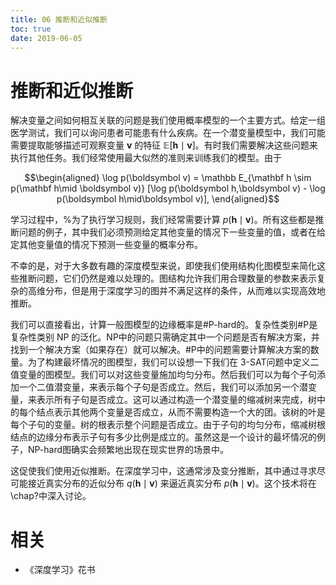 ```yaml
---
title: 06 推断和近似推断
toc: true
date: 2019-06-05
---
```


# 推断和近似推断




<!-- %我们可以使用概率模型的主要方法之一是提出关于变量如何相互关联的问题。  -->
解决变量之间如何相互关联的问题是我们使用概率模型的一个主要方式。给定一组医学测试，我们可以询问患者可能患有什么疾病。在一个潜变量模型中，我们可能需要提取能够描述可观察变量 $\mathbf v$ 的特征 $\mathbb E[\mathbf h \mid \mathbf v]$。有时我们需要解决这些问题来执行其他任务。我们经常使用最大似然的准则来训练我们的模型。由于


$$\begin{aligned}
\log p(\boldsymbol v) = \mathbb E_{\mathbf h \sim p(\mathbf h\mid \boldsymbol v)} [\log p(\boldsymbol h,\boldsymbol v) -  \log p(\boldsymbol h\mid\boldsymbol v)],
\end{aligned}$$


学习过程中，%为了执行学习规则，我们经常需要计算 $p(\mathbf h\mid\boldsymbol v)$。所有这些都是推断问题的例子，其中我们必须预测给定其他变量的情况下一些变量的值，或者在给定其他变量值的情况下预测一些变量的概率分布。


<!-- %不幸的是，对于大多数有趣的深度模型来说，这些推断问题都是难以处理的，即使我们使用结构化图模型来简化它们。 -->不幸的是，对于大多数有趣的深度模型来说，即使我们使用结构化图模型来简化这些推断问题，它们仍然是难以处理的。图结构允许我们用合理数量的参数来表示复杂的高维分布，但是用于深度学习的图并不满足这样的条件，从而难以实现高效地推断。



我们可以直接看出，计算一般图模型的边缘概率是\#P-hard的。复杂性类别\#P是复杂性类别 NP 的泛化。NP中的问题只需确定其中一个问题是否有解决方案，并找到一个解决方案（如果存在）就可以解决。\#P中的问题需要计算解决方案的数量。为了构建最坏情况的图模型，我们可以设想一下我们在 3-SAT问题中定义二值变量的图模型。我们可以对这些变量施加均匀分布。然后我们可以为每个子句添加一个二值潜变量，来表示每个子句是否成立。然后，我们可以添加另一个潜变量，来表示所有子句是否成立。这可以通过构造一个潜变量的缩减树来完成，树中的每个结点表示其他两个变量是否成立，从而不需要构造一个大的团。该树的叶是每个子句的变量。树的根表示整个问题是否成立。由于子句的均匀分布，缩减树根结点的边缘分布表示子句有多少比例是成立的。虽然这是一个设计的最坏情况的例子，NP-hard图确实会频繁地出现在现实世界的场景中。



这促使我们使用近似推断。在深度学习中，这通常涉及变分推断，其中通过寻求尽可能接近真实分布的近似分布 $q(\mathbf h\mid\mathbf v)$ 来逼近真实分布 $p(\mathbf h\mid\boldsymbol v)$。这个技术将在\chap?中深入讨论。





# 相关

- 《深度学习》花书
